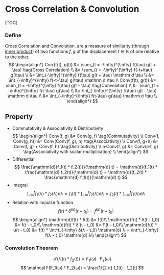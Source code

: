 # Cross Correlation & Convolution

[TOC]

### Define

Cross Correlation and Convolution, are a measure of similarity (through [inner product](./Inner_Poduct_Space.md)) of two functions $f, g$ of the displacement $t \in \mathbb R$ of one relative to the other.
$$
\begin{align*}
Corr(f(t), g(t)) 
&= \sum_{t = -\infty}^{\infty} f(\tau) g(t + \tau)  \tag{Cross Correlation}  \\
&= \sum_{t = -\infty}^{\infty} f(-t+\tau) g(\tau)  \\
&= \int_{-\infty}^{\infty} f(\tau) g(t + \tau) \mathrm d \tau   \\
&= \int_{-\infty}^{\infty} f(-t+\tau) g(\tau) \mathrm d \tau  \\
Conv(f(t), g(t)) 
&= \sum_{t = -\infty}^{\infty} f(\tau) g(t - \tau)  \tag{Convolution}  \\
&= \sum_{t = -\infty}^{\infty} f(t-\tau) g(\tau)  \\
&= \int_{-\infty}^{\infty} f(\tau) g(t - \tau) \mathrm d \tau   \\
&= \int_{-\infty}^{\infty} f(t-\tau) g(\tau) \mathrm d \tau  \\
\end{align*}
$$

## Property
- Commutativity & Associativity & Distributivity
$$
\begin{align*}
Conv(f, g)  &= Conv(g, f)  \tag{Commutativity}  \\
Conv(f, Conv(g, h))  &= Conv(Conv(f, g), h)  \tag{Associativity}  \\
Conv(f, g+h)  &= Conv(f, g) + Conv(f, h)  \tag{Distributivity}  \\
a·Conv(f, g)  &= Conv(a·f, g)  \tag{Associativity with scalar multiplication}  \\
\end{align*}
$$
- Differential 
$$
\frac{\mathrm{d}(f_1(t) * f_2(t))}{\mathrm{d} t} = \mathrm{d}(f_1(t) * \frac{\mathrm{d} f_2(t)}{\mathrm{d} t} = \mathrm{d}(f_2(t) * \frac{\mathrm{d} f_1(t)}{\mathrm{d} t}
$$
- Integral 
$$
\int^t_{-\infty} f_1(λ) * f_2(λ) \mathrm{d} λ = f_1(t) * \int^t_{-\infty} f_2(λ) \mathrm{d} λ =  f_2(t) * \int^t_{-\infty} f_1(λ) \mathrm{d} λ
$$
- Relation with impulse function
$$
f(t) * δ^{(k)}(t - t_0) = f^{(k)}(t - t_0)
$$
$$
\begin{align*}
\mathrm{d}f(t) * δ(t) &= f(t)\\
\mathrm{d}f(t) * δ(t - t_0) &= f(t - t_0)\\
\mathrm{d}f(t) * δ'(t - t_0) &= f'(t - t_0)\\
\mathrm{d}f(t) * u(t - t_0) &= f(t) * \int^t_{-\infty} δ(λ - t_0) \mathrm{d} λ = \int^t_{-\infty} f(λ - t_0) \mathrm{d} λ\\
\end{align*}
$$

### Convolution Theorem
$$
\mathcal F(f_1(t) * f_2(t)) = F_1(ω) · F_2(ω)
$$
$$
\mathcal F(F_1(ω) * F_2(ω)) = \frac{1}{2 π} f_1(t) · f_2(t)
$$

